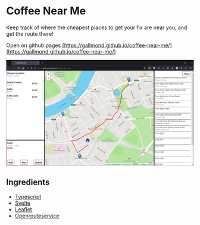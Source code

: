 # Coffee Near Me

Keep track of where the cheapest places to get your fix are near you, and get
the route there!

Open on github pages [https://gallmond.github.io/coffee-near-me/](https://gallmond.github.io/coffee-near-me/)

<img src='screenshot.png'>

## Ingredients
- [Typescript](https://www.typescriptlang.org/)
- [Svelte](https://svelte.dev/)
- [Leaflet](https://leafletjs.com/reference.html)
- [Openrouteservice](https://leafletjs.com/reference.html)
